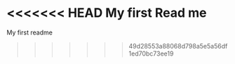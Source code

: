 <<<<<<< HEAD
My first Read me
=======
My first readme
>>>>>>> 49d28553a88068d798a5e5a56df1ed70bc73ee19

